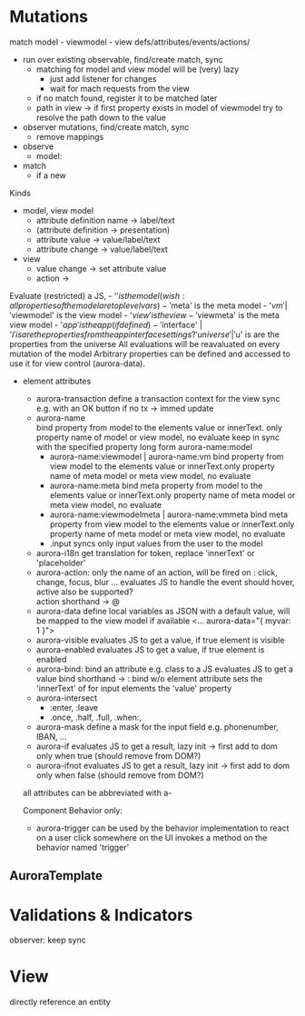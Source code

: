 Mutations
=========

match model - viewmodel - view  defs/attributes/events/actions/

- run over existing observable, find/create match, sync
    - matching for model and view model will be (very) lazy
        - just add listener for changes
        - wait for mach requests from the view 
    - if no match found, register it to be matched later
    - path in view -> if first property exists in model of viewmodel try to resolve the path down to the value
- observer mutations, find/create match, sync
    - remove mappings
- observe 
    - model: 
- match
    - if a new 

Kinds
- model, view model
    - attribute definition name -> label/text
    - (attribute definition  -> presentation)
    - attribute value -> value/label/text
    - attribute change -> value/label/text
- view
    - value change -> set attribute value
    - action -> 


Evaluate (restricted) a JS, 
    - '$' is the model  (wish: all properties of the model are top level vars) 
    - '$meta' is the meta model
    - '$vm' | '$viewmodel' is the view model
    - '$view' is the view
    - '$viewmeta' is the meta view model
    - '$app' is the app (if defined)
    - '$interface' | '$i' is are the properties from the app interface settings
    ? 'universe' | '$u' is are the properties from the universe
All evaluations will be reavaluated on every mutation of the model 
Arbitrary properties can be defined and accessed to use it for view control (aurora-data).  

- element attributes
    - aurora-transaction
        define a transaction context for the view
        sync e.g. with an OK button
        if no tx -> immed update
    - aurora-name      
        bind property from model to the elements value or innerText. only property name of model or view model, no evaluate
        keep in sync with the specified property
        long form aurora-name:model 
        - aurora-name:viewmodel | aurora-name:vm
            bind property from view model to the elements value or innerText.only property name of meta model or meta view model, no evaluate
        - aurora-name:meta
            bind meta property from model to the elements value or innerText.only property name of meta model or meta view model, no evaluate
        - aurora-name:viewmodelmeta | aurora-name:vmmeta
            bind meta property from view model to the elements value or innerText.only property name of meta model or meta view model, no evaluate
        - .input  syncs only input values from the user to the model
    - aurora-i18n
        get translation for token, replace 'innerText' or 'placeholder'
    - aurora-action:<what>
        only the name of an action, will be fired on <what>: click, change, focus, blur ...
        evaluates JS to handle the event
        should hover, active also be supported?  
        action shorthand -> @<what>
    - aurora-data 
        define local variables as JSON with a default value, will be mapped to the view model if available
        <... aurora-data="{ myvar: 1 }">
    - aurora-visible
        evaluates JS to get a value, if true element is visible
    - aurora-enabled
        evaluates JS to get a value, if true element is enabled
    - aurora-bind:<element-attribute>
        bind an attribute e.g. class to a JS 
        evaluates JS to get a value
        bind shorthand -> :<element-attribute>
        bind w/o element attribute sets the 'innerText' of for input elements the 'value' property
    - aurora-intersect
        - :enter, :leave 
        - .once, .half, .full, .when:<percentage>, 
    - aurora-mask
        define a mask for the input field e.g. phonenumber, IBAN, ...
    - aurora-if
        evaluates JS to get a result, lazy init -> first add to dom only when true  (should remove from DOM?)
    - aurora-ifnot 
        evaluates JS to get a result, lazy init -> first add to dom only when false (should remove from DOM?)

    all attributes can be abbreviated with a-<attrname>
    
    Component Behavior only:
    - aurora-trigger <name>
        can be used by the behavior implementation to react on a user click somewhere on the UI
        invokes a method on the behavior named 'trigger<name>' 

## AuroraTemplate   
    
Validations & Indicators
========================

observer: keep sync

View
====

directly reference an entity
